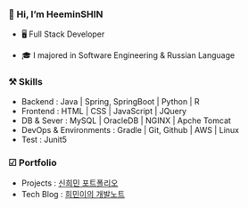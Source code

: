 ### 👋 Hi, I’m HeeminSHIN
* 🖥️ Full Stack Developer

* 🎓 I majored in Software Engineering & Russian Language 


### ⚒️ Skills
* Backend : Java | Spring, SpringBoot | Python | R
* Frontend : HTML | CSS | JavaScript | JQuery
* DB & Sever : MySQL | OracleDB | NGINX | Apche Tomcat
* DevOps & Environments : Gradle | Git, Github | AWS | Linux
* Test : Junit5 

### ☑ Portfolio
* Projects : [신희민 포트폴리오](https://github.com/Vida0822/portfolio?tab=readme-ov-file#%EC%8B%A0%ED%9D%AC%EB%AF%BC-%ED%8F%AC%ED%8A%B8%ED%8F%B4%EB%A6%AC%EC%98%A4)
* Tech Blog : [희민이의 개발노트](https://vida0822.github.io/)
